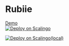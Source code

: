 # Rubiie
[Demo](http://rubiie.yawe.me/)                                          
[![Deploy on Scalingo](https://cdn.scalingo.com/deploy/button.svg)](https://my.scalingo.com/deploy?source=https://github.com/MrYawe/rubiie)

[![Deploy on Scalingo(local)](https://cdn.scalingo.com/deploy/button.svg)](https://my.scalingo.com/deploy?source=https://github.com/MrYawe/rubiie)
